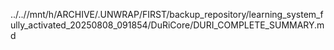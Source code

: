 ../..//mnt/h/ARCHIVE/.UNWRAP/FIRST/backup_repository/learning_system_fully_activated_20250808_091854/DuRiCore/DURI_COMPLETE_SUMMARY.md